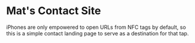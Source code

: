 # Mat's Contact Site

iPhones are only empowered to open URLs from NFC tags by default, so this is a simple contact landing page to serve as a destination for that tap.
